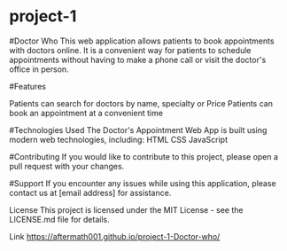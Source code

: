 # project-1
#Doctor Who
This web application allows patients to book appointments with doctors online. It is a convenient way for patients to schedule appointments without having to make a phone call or visit the doctor's office in person.

#Features

Patients can search for doctors by name, specialty or Price
Patients can book an appointment at a convenient time
 
 #Technologies Used
The Doctor's Appointment Web App is built using modern web technologies, including:
HTML
CSS
JavaScript

#Contributing
If you would like to contribute to this project, please open a pull request with your changes.

#Support
If you encounter any issues while using this application, please contact us at [email address] for assistance.

License
This project is licensed under the MIT License - see the LICENSE.md file for details.


Link 
https://aftermath001.github.io/project-1-Doctor-who/